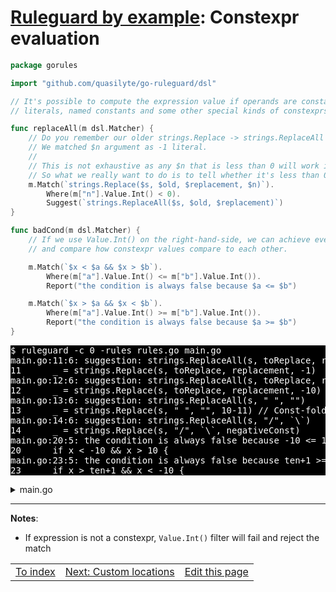 # [Ruleguard by example](https://go-ruleguard.github.io/by-example/): Constexpr evaluation

```go
package gorules

import "github.com/quasilyte/go-ruleguard/dsl"

// It's possible to compute the expression value if operands are constant expressions:
// literals, named constants and some other special kinds of constexprs.

func replaceAll(m dsl.Matcher) {
	// Do you remember our older strings.Replace -> strings.ReplaceAll rules?
	// We matched $n argument as -1 literal.
	//
	// This is not exhaustive as any $n that is less than 0 will work identically.
	// So what we really want to do is to tell whether it's less than 0.
	m.Match(`strings.Replace($s, $old, $replacement, $n)`).
		Where(m["n"].Value.Int() < 0).
		Suggest(`strings.ReplaceAll($s, $old, $replacement)`)
}

func badCond(m dsl.Matcher) {
	// If we use Value.Int() on the right-hand-side, we can achieve even more
	// and compare how constexpr values compare to each other.

	m.Match(`$x < $a && $x > $b`).
		Where(m["a"].Value.Int() <= m["b"].Value.Int()).
		Report("the condition is always false because $a <= $b")

	m.Match(`$x > $a && $x < $b`).
		Where(m["a"].Value.Int() >= m["b"].Value.Int()).
		Report("the condition is always false because $a >= $b")
}
```

<pre style="color: white; background-color: black">
$ ruleguard -c 0 -rules rules.go main.go
main.go:11:6: suggestion: strings.ReplaceAll(s, toReplace, replacement)
11		_ = strings.Replace(s, toReplace, replacement, -1)
main.go:12:6: suggestion: strings.ReplaceAll(s, toReplace, replacement)
12		_ = strings.Replace(s, toReplace, replacement, -10)
main.go:13:6: suggestion: strings.ReplaceAll(s, " ", "")
13		_ = strings.Replace(s, " ", "", 10-11) // Const-folded and matched
main.go:14:6: suggestion: strings.ReplaceAll(s, "/", `\`)
14		_ = strings.Replace(s, "/", `\`, negativeConst)
main.go:20:5: the condition is always false because -10 <= 10
20		if x < -10 && x > 10 {
main.go:23:5: the condition is always false because ten+1 >= -10
23		if x > ten+1 && x < -10 {
</pre>

<details><summary>main.go</summary>

```go
package main

import "strings"

func main() {
	var s, toReplace, replacement string
	const negativeConst = -2

	_ = strings.Replace(s, toReplace, replacement, 1) // Not matched

	_ = strings.Replace(s, toReplace, replacement, -1)
	_ = strings.Replace(s, toReplace, replacement, -10)
	_ = strings.Replace(s, " ", "", 10-11) // Const-folded and matched
	_ = strings.Replace(s, "/", `\`, negativeConst)

	badCond(1, 2)
}

func badCond(x, y int) {
	if x < -10 && x > 10 {
	}
	const ten = 10
	if x > ten+1 && x < -10 {
	}

	// Don't know what value `y` have.
	if x < y && x > 10 {
	}
	if x < -10 && y > 10 {
	}
}
```

</details>

<hr>

**Notes**:

* If expression is not a constexpr, `Value.Int()` filter will fail and reject the match

<table><tr>
<td><a href="index">To index</a></td>
<td><a href="custom-locations">Next: Custom locations</a></td>
<td><a href="https://github.com/go-ruleguard/go-ruleguard.github.io/edit/master/by-example/constexpr-evaluation.md">Edit this page</a></td>
</tr></table>

